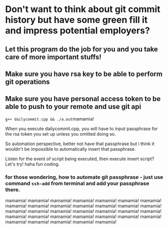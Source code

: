 # Don't want to think about git commit history but have some green fill it and impress potential employers?

## Let this program do the job for you and you take care of more important stuffs! 

## Make sure you have rsa key to be able to perform git operations

## Make sure you have personal access token to be able to push to your remote and use git api

`g++ dailycommit.cpp && ./a.out`mamamia!

When you execute dailycommit.cpp, you will have to input passphrase for the rsa token you set up unless you omitted doing so.

So automation perspective, better not have that passphrase but i think it wouldn't be impossible to automatically insert that passphrase. 

Listen for the event of script being executed, then execute insert script? Let's try! haha fun coding. 

### for those wondering, how to automate git passphrase - just use command `ssh-add` from terminal and add your passphrase there.

mamamia!
mamamia!
mamamia!
mamamia!
mamamia!
mamamia!
mamamia!
mamamia!
mamamia!
mamamia!
mamamia!
mamamia!
mamamia!
mamamia!
mamamia!
mamamia!
mamamia!
mamamia!
mamamia!
mamamia!
mamamia!
mamamia!
mamamia!
mamamia!
mamamia!
mamamia!
mamamia!
mamamia!
mamamia!
mamamia!
mamamia!
mamamia!
mamamia!
